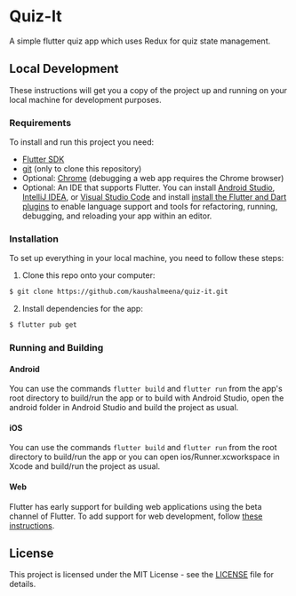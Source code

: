 # Quiz-It

A simple flutter quiz app which uses Redux for quiz state management.

## Local Development

These instructions will get you a copy of the project up and running on your local machine for development purposes.

### Requirements

To install and run this project you need:

- [Flutter SDK](https://flutter.dev/docs/get-started/install "Flutter SDK")
- [git](https://git-scm.com/downloads "git") (only to clone this repository)
- Optional: [Chrome](https://www.google.com/chrome/ "Chrome") (debugging a web app requires the Chrome browser)
- Optional: An IDE that supports Flutter. You can install [Android Studio](https://developer.android.com/studio "Android Studio"), [IntelliJ IDEA](https://www.jetbrains.com/idea/ "IntelliJ IDEA"), or [Visual Studio Code](https://code.visualstudio.com/ "Visual Studio Code") and install [install the Flutter and Dart plugins](https://flutter.dev/docs/get-started/editor "install the Flutter and Dart plugins") to enable language support and tools for refactoring, running, debugging, and reloading your app within an editor.

### Installation

To set up everything in your local machine, you need to follow these steps:

1. Clone this repo onto your computer:

```bash
$ git clone https://github.com/kaushalmeena/quiz-it.git
```

2. Install dependencies for the app:

```bash
$ flutter pub get
```

### Running and Building

#### Android

You can use the commands `flutter build` and `flutter run` from the app's root directory to build/run the app or to build with Android Studio, open the android folder in Android Studio and build the project as usual.

#### iOS

You can use the commands `flutter build` and `flutter run` from the root directory to build/run the app or you can open ios/Runner.xcworkspace in Xcode and build/run the project as usual.

#### Web

Flutter has early support for building web applications using the beta channel of Flutter. To add support for web development, follow [these instructions](https://flutter.dev/docs/get-started/web "these instructions").

## License

This project is licensed under the MIT License - see the [LICENSE](LICENSE) file for details.
